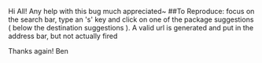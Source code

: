 Hi All!
Any help with this bug much appreciated~
##To Reproduce:
focus on the search bar, type an 's' key and click on one of the package suggestions ( below the destination suggestions ).
A valid url is generated and put in the address bar, but not actually fired

Thanks again!
Ben
